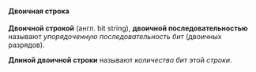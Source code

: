 #### Двоичная строка

**Двоичной строкой** (англ. bit string), **двоичной последовательностью** называют *упорядоченную последовательность бит* (двоичных разрядов).

**Длиной двоичной строки** называют *количество бит* этой *строки*.
